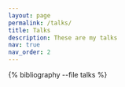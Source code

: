 ```yaml
---
layout: page
permalink: /talks/
title: Talks
description: These are my talks
nav: true
nav_order: 2
---
```


{% bibliography --file talks %}
